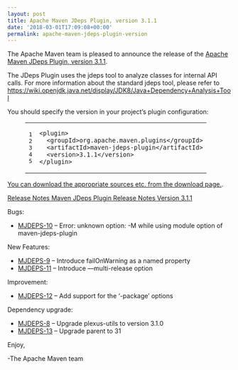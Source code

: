```yaml
---
layout: post
title: Apache Maven JDeps Plugin, version 3.1.1
date: '2018-03-01T17:09:08+00:00'
permalink: apache-maven-jdeps-plugin-version
---
```

<div class="entry-content"><p>The Apache Maven team is pleased to announce the release of the
<a href="http://maven.apache.org/plugins/maven-jdeps-plugin/">Apache Maven JDeps Plugin, version 3.1.1</a>.</p>

<p>The JDeps Plugin uses the jdeps tool to analyze classes for internal API calls.
For more information about the standard jdeps tool, please refer to
<a href="https://wiki.openjdk.java.net/display/JDK8/Java+Dependency+Analysis+Tool">https://wiki.openjdk.java.net/display/JDK8/Java+Dependency+Analysis+Tool</a></p>

<p>You should specify the version in your project&rsquo;s plugin configuration:</p>

<figure class='code'><figcaption><span></span></figcaption><div class="highlight"><table><tr><td class="gutter"><pre class="line-numbers"><span class='line-number'>1</span>
<span class='line-number'>2</span>
<span class='line-number'>3</span>
<span class='line-number'>4</span>
<span class='line-number'>5</span>
</pre></td><td class='code'><pre><code class='xml'><span class='line'><span class="nt">&lt;plugin&gt;</span>
</span><span class='line'>  <span class="nt">&lt;groupId&gt;</span>org.apache.maven.plugins<span class="nt">&lt;/groupId&gt;</span>
</span><span class='line'>  <span class="nt">&lt;artifactId&gt;</span>maven-jdeps-plugin<span class="nt">&lt;/artifactId&gt;</span>
</span><span class='line'>  <span class="nt">&lt;version&gt;</span>3.1.1<span class="nt">&lt;/version&gt;</span>
</span><span class='line'><span class="nt">&lt;/plugin&gt;</span>
</span></code></pre></td></tr></table></div></figure>


<p><a href="http://maven.apache.org/plugins/maven-jdeps-plugin/download.cgi">You can download the appropriate sources etc. from the download page.</a>.</p>

<!-- more -->


<p><a href="https://issues.apache.org/jira/secure/ReleaseNote.jspa?projectId=12319223&amp;version=12341552&amp;styleName=Text">Release Notes Maven JDeps Plugin Release Notes Version 3.1.1</a></p>

<p>Bugs:</p>

<ul>
<li><a href="https://issues.apache.org/jira/browse/MJDEPS-10">MJDEPS-10</a> &ndash; Error: unknown option: -M while using module option of maven-jdeps-plugin</li>
</ul>


<p>New Features:</p>

<ul>
<li><a href="https://issues.apache.org/jira/browse/MJDEPS-9">MJDEPS-9</a> &ndash; Introduce failOnWarning as a named property</li>
<li><a href="https://issues.apache.org/jira/browse/MJDEPS-11">MJDEPS-11</a> &ndash; Introduce &mdash;multi-release option</li>
</ul>


<p>Improvement:</p>

<ul>
<li><a href="https://issues.apache.org/jira/browse/MJDEPS-12">MJDEPS-12</a> &ndash; Add support for the &lsquo;-package&rsquo; options</li>
</ul>


<p>Dependency upgrade:</p>

<ul>
<li><a href="https://issues.apache.org/jira/browse/MJDEPS-8">MJDEPS-8</a> &ndash; Upgrade plexus-utils to version 3.1.0</li>
<li><a href="https://issues.apache.org/jira/browse/MJDEPS-13">MJDEPS-13</a> &ndash; Upgrade parent to 31</li>
</ul>


<p>Enjoy,</p>

<p>-The Apache Maven team</p>
</div>
